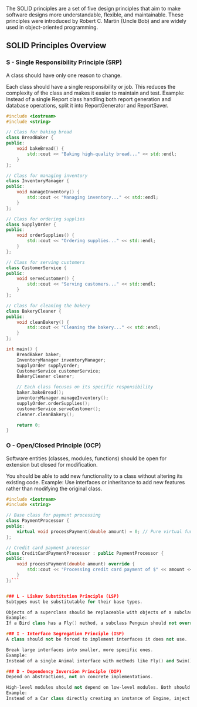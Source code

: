 The SOLID principles are a set of five design principles that aim to make software designs more understandable, flexible, and maintainable. These principles were introduced by Robert C. Martin (Uncle Bob) and are widely used in object-oriented programming.

## SOLID Principles Overview
### S - Single Responsibility Principle (SRP)
A class should have only one reason to change.

Each class should have a single responsibility or job.
This reduces the complexity of the class and makes it easier to maintain and test.
Example:
Instead of a single Report class handling both report generation and database operations, split it into ReportGenerator and ReportSaver.

``` cpp
#include <iostream>
#include <string>

// Class for baking bread
class BreadBaker {
public:
    void bakeBread() {
        std::cout << "Baking high-quality bread..." << std::endl;
    }
};

// Class for managing inventory
class InventoryManager {
public:
    void manageInventory() {
        std::cout << "Managing inventory..." << std::endl;
    }
};

// Class for ordering supplies
class SupplyOrder {
public:
    void orderSupplies() {
        std::cout << "Ordering supplies..." << std::endl;
    }
};

// Class for serving customers
class CustomerService {
public:
    void serveCustomer() {
        std::cout << "Serving customers..." << std::endl;
    }
};

// Class for cleaning the bakery
class BakeryCleaner {
public:
    void cleanBakery() {
        std::cout << "Cleaning the bakery..." << std::endl;
    }
};

int main() {
    BreadBaker baker;
    InventoryManager inventoryManager;
    SupplyOrder supplyOrder;
    CustomerService customerService;
    BakeryCleaner cleaner;

    // Each class focuses on its specific responsibility
    baker.bakeBread();
    inventoryManager.manageInventory();
    supplyOrder.orderSupplies();
    customerService.serveCustomer();
    cleaner.cleanBakery();

    return 0;
}
```

### O - Open/Closed Principle (OCP)
Software entities (classes, modules, functions) should be open for extension but closed for modification.

You should be able to add new functionality to a class without altering its existing code.
Example:
Use interfaces or inheritance to add new features rather than modifying the original class.

```cpp
#include <iostream>
#include <string>

// Base class for payment processing
class PaymentProcessor {
public:
    virtual void processPayment(double amount) = 0; // Pure virtual function
};

// Credit card payment processor
class CreditCardPaymentProcessor : public PaymentProcessor {
public:
    void processPayment(double amount) override {
        std::cout << "Processing credit card payment of $" << amount << std::endl;
    }
};```


### L - Liskov Substitution Principle (LSP)
Subtypes must be substitutable for their base types.

Objects of a superclass should be replaceable with objects of a subclass without altering the correctness of the program.
Example:
If a Bird class has a Fly() method, a subclass Penguin should not override it since penguins can’t fly. Instead, restructure the design to avoid inappropriate inheritance.

### I - Interface Segregation Principle (ISP)
A class should not be forced to implement interfaces it does not use.

Break large interfaces into smaller, more specific ones.
Example:
Instead of a single Animal interface with methods like Fly() and Swim(), create specific interfaces like IFlyable and ISwimmable.

### D - Dependency Inversion Principle (DIP)
Depend on abstractions, not on concrete implementations.

High-level modules should not depend on low-level modules. Both should depend on abstractions (interfaces).
Example:
Instead of a Car class directly creating an instance of Engine, inject an IEngine interface into the Car class.